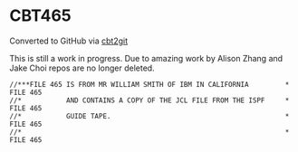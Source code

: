 # CBT465
Converted to GitHub via [cbt2git](https://github.com/wizardofzos/cbt2git)

This is still a work in progress. 
Due to amazing work by Alison Zhang and Jake Choi repos are no longer deleted.

```
//***FILE 465 IS FROM MR WILLIAM SMITH OF IBM IN CALIFORNIA         *   FILE 465
//*           AND CONTAINS A COPY OF THE JCL FILE FROM THE ISPF     *   FILE 465
//*           GUIDE TAPE.                                           *   FILE 465
//*                                                                 *   FILE 465
```

